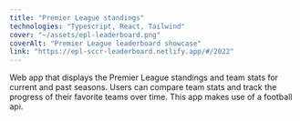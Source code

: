```yaml
---
title: "Premier League standings"
technologies: "Typescript, React, Tailwind"
cover: "~/assets/epl-leaderboard.png"
coverAlt: "Premier League leaderboard showcase"
link: "https://epl-sccr-leaderboard.netlify.app/#/2022"
---
```

Web app that displays the Premier League standings and team stats for current and past seasons. Users can compare team stats and track the progress of their favorite teams over time. This app makes use of a football api.